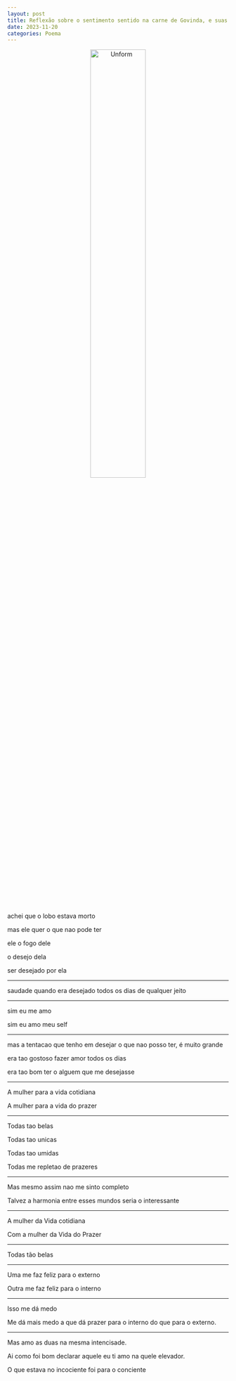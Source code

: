 ```yaml
---
layout: post
title: Reflexão sobre o sentimento sentido na carne de Govinda, e suas potências
date: 2023-11-20
categories: Poema
---
```


<p align="center">
<img src="{{ site.baseurl }}/images/2023-11-20-Reflexao-sobre-o-sentimento-sentido-na-carne-de-Govinda--e-suas-potencias.png" 
height="50%" width="50%" alt="Unform" />
</p>

achei que o lobo estava morto

mas ele quer o que nao pode ter

ele o fogo dele

o desejo dela

ser desejado por ela 

---

saudade quando era desejado todos os dias
de qualquer jeito

---

sim eu me amo

sim eu amo meu self

---

mas a tentacao que tenho em desejar o que nao posso ter, é muito grande

era tao gostoso fazer amor todos os dias 

era tao bom ter o alguem que me desejasse

---

A mulher para a vida cotidiana 

A mulher para a vida do prazer

---

Todas tao belas 

Todas tao unicas

Todas tao umidas

Todas me repletao de prazeres

---

Mas mesmo assim nao me sinto completo

Talvez a harmonia entre esses mundos seria o interessante

---

A mulher da Vida cotidiana

Com a mulher da Vida do Prazer

---

Todas tão belas

---

Uma me faz feliz para o externo

Outra me faz feliz para o interno


---

Isso me dá medo

Me dá mais medo a que dá prazer para o interno do que para o externo.

---

Mas amo as duas na mesma intencisade.

Ai como foi bom declarar aquele eu ti amo na quele elevador.

O que estava no incociente foi para o conciente 

